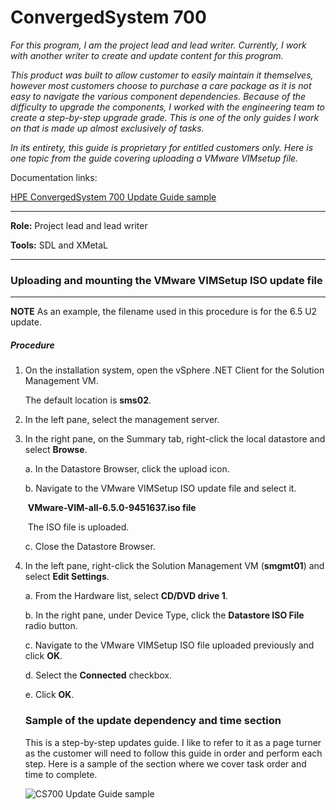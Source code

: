 # ConvergedSystem 700

*For this program, I am the project lead and lead writer. Currently, I work with another writer to create and update content for this program.* 

*This product was built to allow customer to easily maintain it themselves, however most customers choose to purchase a care package as it is not easy to navigate the various component dependencies. Because of the difficulty to upgrade the components, I worked with the engineering team to create a step-by-step upgrade grade. This is one of the only guides I work on that is made up almost exclusively of tasks.*

*In its entirety, this guide is proprietary for entitled customers only. Here is one topic from the guide covering uploading a VMware VIMsetup file.*

Documentation links:



[HPE ConvergedSystem 700 Update Guide sample](https://chriskpeterson.github.io/vuepress2/public/CS700update.pdf)





------

**Role:** Project lead and lead writer

**Tools:** SDL and XMetaL

------



### Uploading and mounting the VMware VIMSetup ISO update file

------
**NOTE** As an example, the filename used in this procedure is for the 6.5 U2 update.

##### Procedure

1. On the installation system, open the vSphere .NET Client for the Solution Management VM.

   The default location is **sms02**.

2. In the left pane, select the management server.

3. In the right pane, on the Summary tab, right-click the local datastore and select **Browse**.

   a. In the Datastore Browser, click the upload icon.

   b. Navigate to the VMware VIMSetup ISO update file and select it.

   ​	 **VMware-VIM-all-6.5.0-9451637.iso file** 

   ​	The ISO file is uploaded.

   c. Close the Datastore Browser.

4. In the left pane, right-click the Solution Management VM (**smgmt01**) and select **Edit Settings**.

   a. From the Hardware list, select **CD/DVD drive 1**.

   b. In the right pane, under Device Type, click the **Datastore ISO File** radio button.

   c. Navigate to the VMware VIMSetup ISO file uploaded previously and click **OK**.

   d. Select the **Connected** checkbox.

   e. Click **OK**.

   ### Sample of the update dependency and time section

   This is a step-by-step updates guide. I like to refer to it as a page turner as the customer will need to follow this guide in order and perform each step. Here is a sample of the section where we cover task order and time to complete.

   ![CS700 Update Guide sample](https://chriskpeterson.github.io/vuepress2/public/cs700updateguide.PNG)